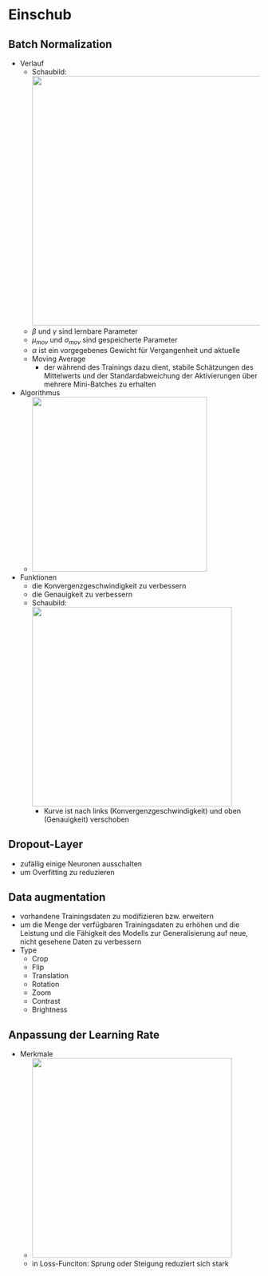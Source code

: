 # Einschub 

## Batch Normalization 
- Verlauf 
	- Schaubild: <img src="https://github.com/xiaomeng-huang-study/images_Softwarearchitekturen/blob/main/Snipaste_2023-11-20_21-49-35.png?raw=" width="500" /> 
	- $\beta$ und $\gamma$ sind lernbare Parameter 
	- $\mu_{mov}$ und $\sigma_{mov}$ sind gespeicherte Parameter 
	- $\alpha$ ist ein vorgegebenes Gewicht für Vergangenheit und aktuelle 
	- Moving Average 
		- der während des Trainings dazu dient, stabile Schätzungen des Mittelwerts und der Standardabweichung der Aktivierungen über mehrere Mini-Batches zu erhalten 
- Algorithmus 
	- <img src="https://github.com/xiaomeng-huang-study/images_Softwarearchitekturen/blob/main/Snipaste_2023-11-20_21-56-14.png?raw=" width="350" /> 
- Funktionen 
	- die Konvergenzgeschwindigkeit zu verbessern 
	- die Genauigkeit zu verbessern 
	- Schaubild: <img src="https://github.com/xiaomeng-huang-study/images_Softwarearchitekturen/blob/main/Snipaste_2023-11-20_21-46-53.png?raw=" width="400" /> 
		- Kurve ist nach links (Konvergenzgeschwindigkeit) und oben (Genauigkeit) verschoben 


## Dropout-Layer
- zufällig einige Neuronen ausschalten 
- um Overfitting zu reduzieren


## Data augmentation 
- vorhandene Trainingsdaten zu modifizieren bzw. erweitern 
- um die Menge der verfügbaren Trainingsdaten zu erhöhen und die Leistung und die Fähigkeit des Modells zur Generalisierung auf neue, nicht gesehene Daten zu verbessern 
- Type 
	- Crop 
	- Flip 
	- Translation 
	- Rotation 
	- Zoom 
	- Contrast 
	- Brightness 


## Anpassung der Learning Rate 
- Merkmale 
	- <img src="https://github.com/xiaomeng-huang-study/images_Softwarearchitekturen/blob/main/Scrennshot_2024-02-01_19-21-47.png?raw=" width="400" /> 
	- in Loss-Funciton: Sprung oder Steigung reduziert sich stark 